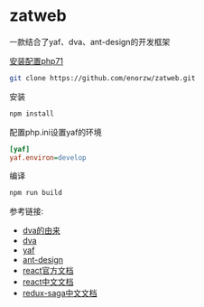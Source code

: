 # zatweb
一款结合了yaf、dva、ant-design的开发框架

[安装配置php71](https://github.com/enorzw/zatweb/blob/master/Installphp71.md) 

``` bash
git clone https://github.com/enorzw/zatweb.git
```
安装
``` bash
npm install
```
配置php.ini设置yaf的环境
``` ini
[yaf] 
yaf.environ=develop
```
编译
``` bash
npm run build
```


参考链接: 
* [dva的由来](https://github.com/sorrycc/blog/issues/6)
* [dva](https://github.com/dvajs/dva)
* [yaf](http://www.php.net/manual/zh/book.yaf.php)
* [ant-design](https://ant.design/docs/react/introduce-cn)
* [react官方文档](https://facebook.github.io/react/docs/hello-world.html)
* [react中文文档](https://hulufei.gitbooks.io/react-tutorial/content/introduction.html) 
* [redux-saga中文文档](http://leonshi.com/redux-saga-in-chinese/docs/introduction/BeginnerTutorial.html?utm_source=tuicool&utm_medium=referral)